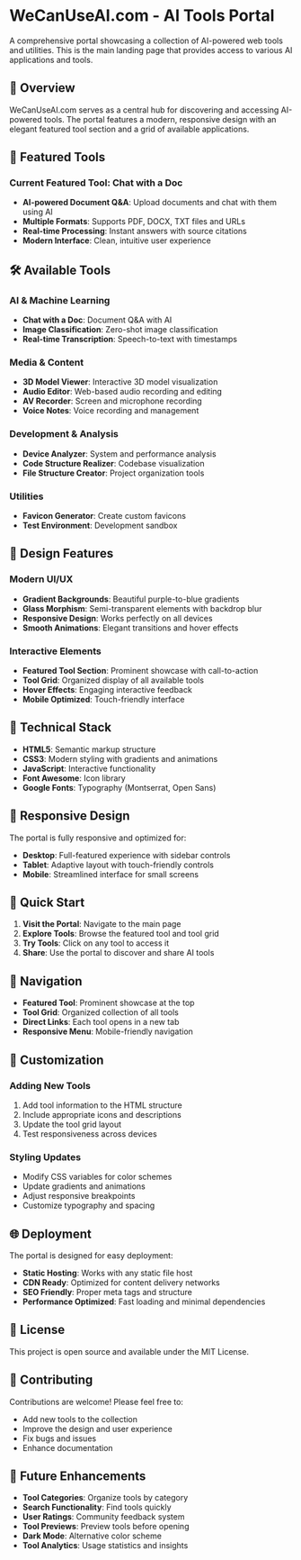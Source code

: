 # WeCanUseAI.com - AI Tools Portal

A comprehensive portal showcasing a collection of AI-powered web tools and utilities. This is the main landing page that provides access to various AI applications and tools.

## 🌟 Overview

WeCanUseAI.com serves as a central hub for discovering and accessing AI-powered tools. The portal features a modern, responsive design with an elegant featured tool section and a grid of available applications.

## 🚀 Featured Tools

### Current Featured Tool: Chat with a Doc

- **AI-powered Document Q&A**: Upload documents and chat with them using AI
- **Multiple Formats**: Supports PDF, DOCX, TXT files and URLs
- **Real-time Processing**: Instant answers with source citations
- **Modern Interface**: Clean, intuitive user experience

## 🛠️ Available Tools

### AI & Machine Learning

- **Chat with a Doc**: Document Q&A with AI
- **Image Classification**: Zero-shot image classification
- **Real-time Transcription**: Speech-to-text with timestamps

### Media & Content

- **3D Model Viewer**: Interactive 3D model visualization
- **Audio Editor**: Web-based audio recording and editing
- **AV Recorder**: Screen and microphone recording
- **Voice Notes**: Voice recording and management

### Development & Analysis

- **Device Analyzer**: System and performance analysis
- **Code Structure Realizer**: Codebase visualization
- **File Structure Creator**: Project organization tools

### Utilities

- **Favicon Generator**: Create custom favicons
- **Test Environment**: Development sandbox

## 🎨 Design Features

### Modern UI/UX

- **Gradient Backgrounds**: Beautiful purple-to-blue gradients
- **Glass Morphism**: Semi-transparent elements with backdrop blur
- **Responsive Design**: Works perfectly on all devices
- **Smooth Animations**: Elegant transitions and hover effects

### Interactive Elements

- **Featured Tool Section**: Prominent showcase with call-to-action
- **Tool Grid**: Organized display of all available tools
- **Hover Effects**: Engaging interactive feedback
- **Mobile Optimized**: Touch-friendly interface

## 🔧 Technical Stack

- **HTML5**: Semantic markup structure
- **CSS3**: Modern styling with gradients and animations
- **JavaScript**: Interactive functionality
- **Font Awesome**: Icon library
- **Google Fonts**: Typography (Montserrat, Open Sans)

## 📱 Responsive Design

The portal is fully responsive and optimized for:

- **Desktop**: Full-featured experience with sidebar controls
- **Tablet**: Adaptive layout with touch-friendly controls
- **Mobile**: Streamlined interface for small screens

## 🚀 Quick Start

1. **Visit the Portal**: Navigate to the main page
2. **Explore Tools**: Browse the featured tool and tool grid
3. **Try Tools**: Click on any tool to access it
4. **Share**: Use the portal to discover and share AI tools

## 🔗 Navigation

- **Featured Tool**: Prominent showcase at the top
- **Tool Grid**: Organized collection of all tools
- **Direct Links**: Each tool opens in a new tab
- **Responsive Menu**: Mobile-friendly navigation

## 📄 Customization

### Adding New Tools

1. Add tool information to the HTML structure
2. Include appropriate icons and descriptions
3. Update the tool grid layout
4. Test responsiveness across devices

### Styling Updates

- Modify CSS variables for color schemes
- Update gradients and animations
- Adjust responsive breakpoints
- Customize typography and spacing

## 🌐 Deployment

The portal is designed for easy deployment:

- **Static Hosting**: Works with any static file host
- **CDN Ready**: Optimized for content delivery networks
- **SEO Friendly**: Proper meta tags and structure
- **Performance Optimized**: Fast loading and minimal dependencies

## 📄 License

This project is open source and available under the MIT License.

## 🤝 Contributing

Contributions are welcome! Please feel free to:

- Add new tools to the collection
- Improve the design and user experience
- Fix bugs and issues
- Enhance documentation

## 🔮 Future Enhancements

- **Tool Categories**: Organize tools by category
- **Search Functionality**: Find tools quickly
- **User Ratings**: Community feedback system
- **Tool Previews**: Preview tools before opening
- **Dark Mode**: Alternative color scheme
- **Tool Analytics**: Usage statistics and insights
